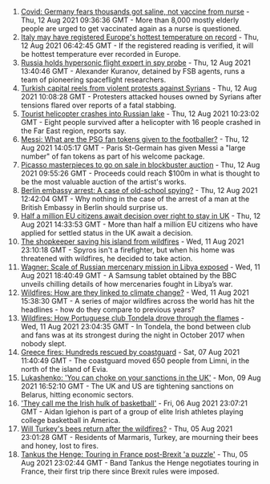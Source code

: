 1. [Covid: Germany fears thousands got saline, not vaccine from nurse](https://www.bbc.co.uk/news/world-europe-58186032) - Thu, 12 Aug 2021 09:36:36 GMT - More than 8,000 mostly elderly people are urged to get vaccinated again as a nurse is questioned.
2. [Italy may have registered Europe's hottest temperature on record](https://www.bbc.co.uk/news/world-europe-58130893) - Thu, 12 Aug 2021 06:42:45 GMT - If the registered reading is verified, it will be hottest temperature ever recorded in Europe.
3. [Russia holds hypersonic flight expert in spy probe](https://www.bbc.co.uk/news/world-europe-58186033) - Thu, 12 Aug 2021 13:40:46 GMT - Alexander Kuranov, detained by FSB agents, runs a team of pioneering spaceflight researchers.
4. [Turkish capital reels from violent protests against Syrians](https://www.bbc.co.uk/news/world-europe-58185612) - Thu, 12 Aug 2021 10:08:28 GMT - Protesters attacked houses owned by Syrians after tensions flared over reports of a fatal stabbing.
5. [Tourist helicopter crashes into Russian lake](https://www.bbc.co.uk/news/world-europe-58182420) - Thu, 12 Aug 2021 10:23:02 GMT - Eight people survived after a helicopter with 16 people crashed in the Far East region, reports say.
6. [Messi: What are the PSG fan tokens given to the footballer?](https://www.bbc.co.uk/news/world-58094912) - Thu, 12 Aug 2021 14:05:17 GMT - Paris St-Germain has given Messi a "large number" of fan tokens as part of his welcome package.
7. [Picasso masterpieces to go on sale in blockbuster auction](https://www.bbc.co.uk/news/world-us-canada-58185744) - Thu, 12 Aug 2021 09:55:26 GMT - Proceeds could reach $100m in what is thought to be the most valuable auction of the artist's works.
8. [Berlin embassy arrest: A case of old-school spying?](https://www.bbc.co.uk/news/uk-58185957) - Thu, 12 Aug 2021 12:42:04 GMT - Why nothing in the case of the arrest of a man at the British Embassy in Berlin should surprise us.
9. [Half a million EU citizens await decision over right to stay in UK](https://www.bbc.co.uk/news/uk-58188657) - Thu, 12 Aug 2021 14:33:53 GMT - More than half a million EU citizens who have applied for settled status in the UK await a decision.
10. [The shopkeeper saving his island from wildfires](https://www.bbc.co.uk/news/world-europe-58177493) - Wed, 11 Aug 2021 23:10:18 GMT - Spyros isn't a firefighter, but when his home was threatened with wildfires, he decided to take action.
11. [Wagner: Scale of Russian mercenary mission in Libya exposed](https://www.bbc.co.uk/news/world-africa-58009514) - Wed, 11 Aug 2021 18:40:49 GMT - A Samsung tablet obtained by the BBC unveils chilling details of how mercenaries fought in Libya’s war.
12. [Wildfires: How are they linked to climate change?](https://www.bbc.co.uk/news/58159451) - Wed, 11 Aug 2021 15:38:30 GMT - A series of major wildfires across the world has hit the headlines - how do they compare to previous years?
13. [Wildfires: How Portuguese club Tondela drove through the flames](https://www.bbc.co.uk/sport/football/58101546) - Wed, 11 Aug 2021 23:04:35 GMT - In Tondela, the bond between club and fans was at its strongest during the night in October 2017 when nobody slept.
14. [Greece fires: Hundreds rescued by coastguard](https://www.bbc.co.uk/news/world-europe-58128033) - Sat, 07 Aug 2021 11:40:49 GMT - The coastguard moved 650 people from Limni, in the north of the island of Evia.
15. [Lukashenko: 'You can choke on your sanctions in the UK'](https://www.bbc.co.uk/news/world-europe-58150328) - Mon, 09 Aug 2021 16:52:10 GMT - The UK and US are tightening sanctions on Belarus, hitting economic sectors.
16. ['They call me the Irish hulk of basketball'](https://www.bbc.co.uk/news/world-europe-58017676) - Fri, 06 Aug 2021 23:07:21 GMT - Aidan Igiehon is part of a group of elite Irish athletes playing college basketball in America.
17. [Will Turkey's bees return after the wildfires?](https://www.bbc.co.uk/news/world-middle-east-58108697) - Thu, 05 Aug 2021 23:01:28 GMT - Residents of Marmaris, Turkey, are mourning their bees and honey, lost to fires.
18. [Tankus the Henge: Touring in France post-Brexit 'a puzzle'](https://www.bbc.co.uk/news/entertainment-arts-58063110) - Thu, 05 Aug 2021 23:02:44 GMT - Band Tankus the Henge negotiates touring in France, their first trip there since Brexit rules were imposed.
